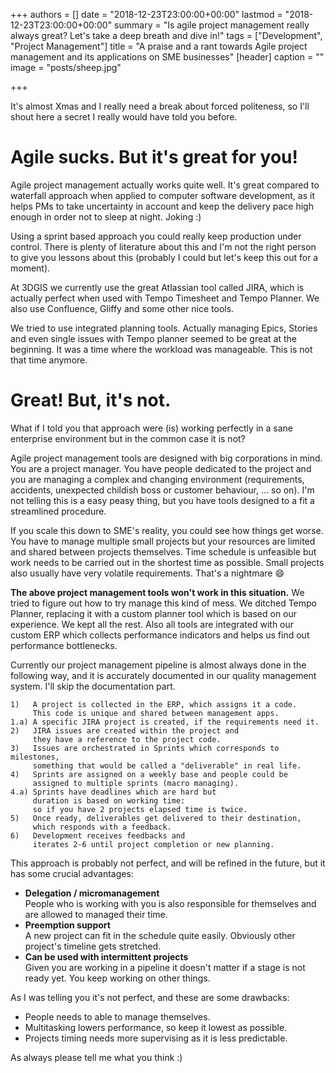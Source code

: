 +++
authors = []
date = "2018-12-23T23:00:00+00:00"
lastmod = "2018-12-23T23:00:00+00:00"
summary = "Is agile project management really always great? Let's take a deep breath and dive in!"
tags = ["Development", "Project Management"]
title = "A praise and a rant towards Agile project management and its applications on SME businesses"
[header]
caption = ""
image = "posts/sheep.jpg"

+++

It's almost Xmas and I really need a break about forced politeness, so I'll shout here a secret I really would have told you before.

# Agile sucks. But it's great for you!

Agile project management actually works quite well. It's great compared to waterfall approach when applied to computer software development, as it helps PMs to take uncertainty in account and keep the delivery pace high enough in order not to sleep at night. Joking :)

Using a sprint based approach you could really keep production under control. There is plenty of literature about this and I'm not the right person to give you lessons about this (probably I could but let's keep this out for a moment).

At 3DGIS we currently use the great Atlassian tool called JIRA, which is actually perfect when used with Tempo Timesheet and Tempo Planner. We also use Confluence, Gliffy and some other nice tools.

We tried to use integrated planning tools. Actually managing Epics, Stories and even single issues with Tempo planner seemed to be great at the beginning. It was a time where the workload was manageable. This is not that time anymore.

# Great! But, it's not.

What if I told you that approach were (is) working perfectly in a sane enterprise environment but in the common case it is not?

Agile project management tools are designed with big corporations in mind. You are a project manager. You have people dedicated to the project and you are managing a complex and changing environment (requirements, accidents, unexpected childish boss or customer behaviour, ... so on). I'm not telling this is a easy peasy thing, but you have tools designed to a fit a streamlined procedure.

If you scale this down to SME's reality, you could see how things get worse. You have to manage multiple small projects but your resources are limited and shared between projects themselves. Time schedule is unfeasible but work needs to be carried out in the shortest time as possible. Small projects also usually have very volatile requirements. That's a nightmare :smile:

**The above project management tools won't work in this situation.** We tried to figure out how to try manage this kind of mess. We ditched Tempo Planner, replacing it with a custom planner tool which is based on our experience. We kept all the rest. Also all tools are integrated with our custom ERP which collects performance indicators and helps us find out performance bottlenecks.

Currently our project management pipeline is almost always done in the following way, and it is accurately documented in our quality management system. I'll skip the documentation part.

    1)   A project is collected in the ERP, which assigns it a code.
         This code is unique and shared between management apps.
    1.a) A specific JIRA project is created, if the requirements need it.
    2)   JIRA issues are created within the project and
         they have a reference to the project code.
    3)   Issues are orchestrated in Sprints which corresponds to milestones,
         something that would be called a "deliverable" in real life.
    4)	 Sprints are assigned on a weekly base and people could be
         assigned to multiple sprints (macro managing).
    4.a) Sprints have deadlines which are hard but
         duration is based on working time:
         so if you have 2 projects elapsed time is twice.
    5)   Once ready, deliverables get delivered to their destination,
         which responds with a feedback.
    6)   Development receives feedbacks and
         iterates 2-6 until project completion or new planning.

This approach is probably not perfect, and will be refined in the future, but it has some crucial advantages:

- **Delegation / micromanagement**  
  People who is working with you is also responsible for themselves and are allowed to managed their time.
- **Preemption support**  
  A new project can fit in the schedule quite easily. Obviously other project's timeline gets stretched.
- **Can be used with intermittent projects**  
  Given you are working in a pipeline it doesn't matter if a stage is not ready yet. You keep working on other things.

As I was telling you it's not perfect, and these are some drawbacks:

- People needs to able to manage themselves.
- Multitasking lowers performance, so keep it lowest as possible.
- Projects timing needs more supervising as it is less predictable.

As always please tell me what you think :)
